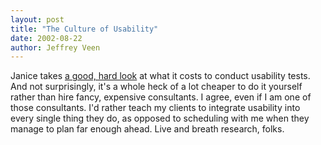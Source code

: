 ```yaml
---
layout: post
title: "The Culture of Usability"
date: 2002-08-22
author: Jeffrey Veen
---
```

Janice takes <a href="http://www.newarchitectmag.com/documents/s=2450/na0802b/index.html">a good, hard look</a> at what it costs to conduct usability tests. And not surprisingly, it's a whole heck of a lot cheaper to do it yourself rather than hire fancy, expensive consultants. I agree, even if I am one of those consultants. I'd rather teach my clients to integrate usability into every single thing they do, as opposed to scheduling with me when they manage to plan far enough ahead. Live and breath research, folks.


